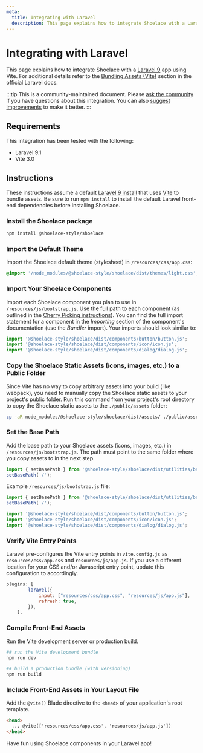 ```yaml
---
meta:
  title: Integrating with Laravel
  description: This page explains how to integrate Shoelace with a Laravel app.
---
```


# Integrating with Laravel

This page explains how to integrate Shoelace with a [Laravel 9](https://laravel.com) app using Vite. For additional details refer to the [Bundling Assets (Vite)](https://laravel.com/docs/9.x/vite) section in the official Laravel docs.

:::tip
This is a community-maintained document. Please [ask the community](/resources/community) if you have questions about this integration. You can also [suggest improvements](https://github.com/shoelace-style/shoelace/blob/next/docs/pages/tutorials/integrating-with-laravel.md) to make it better.
:::

## Requirements

This integration has been tested with the following:

- Laravel 9.1
- Vite 3.0

## Instructions

These instructions assume a default [Laravel 9 install](https://laravel.com/docs/9.x/installation) that uses [Vite](https://vitejs.dev/) to bundle assets.
Be sure to run `npm install` to install the default Laravel front-end dependencies before installing Shoelace.

### Install the Shoelace package

```bash
npm install @shoelace-style/shoelace
```

### Import the Default Theme

Import the Shoelace default theme (stylesheet) in `/resources/css/app.css`:

```css
@import '/node_modules/@shoelace-style/shoelace/dist/themes/light.css';
```

### Import Your Shoelace Components

Import each Shoelace component you plan to use in `/resources/js/bootstrap.js`. Use the full path to each component (as outlined in the [Cherry Picking instructions](https://shoelace.style/getting-started/installation#cherry-picking)). You can find the full import statement for a component in the _Importing_ section of the component's documentation (use the _Bundler_ import). Your imports should look similar to:

```js
import '@shoelace-style/shoelace/dist/components/button/button.js';
import '@shoelace-style/shoelace/dist/components/icon/icon.js';
import '@shoelace-style/shoelace/dist/components/dialog/dialog.js';
```

### Copy the Shoelace Static Assets (icons, images, etc.) to a Public Folder

Since Vite has no way to copy arbitrary assets into your build (like webpack), you need to manually copy the Shoelace static assets to your project's public folder. Run this command from your project's root directory to copy the Shoelace static assets to the `./public/assets` folder:

```sh
cp -aR node_modules/@shoelace-style/shoelace/dist/assets/ ./public/assets
```

### Set the Base Path

Add the base path to your Shoelace assets (icons, images, etc.) in `/resources/js/bootstrap.js`. The path must point to the same folder where you copy assets to in the next step.

```js
import { setBasePath } from '@shoelace-style/shoelace/dist/utilities/base-path.js';
setBasePath('/');
```

Example `/resources/js/bootstrap.js` file:

```js
import { setBasePath } from '@shoelace-style/shoelace/dist/utilities/base-path.js';
setBasePath('/');

import '@shoelace-style/shoelace/dist/components/button/button.js';
import '@shoelace-style/shoelace/dist/components/icon/icon.js';
import '@shoelace-style/shoelace/dist/components/dialog/dialog.js';
```

### Verify Vite Entry Points

Laravel pre-configures the Vite entry points in `vite.config.js` as `resources/css/app.css` and `resources/js/app.js`. If you use a different location for your CSS and/or Javascript entry point, update this configuration to accordingly.

```js
plugins: [
        laravel({
            input: ["resources/css/app.css", "resources/js/app.js"],
            refresh: true,
        }),
    ],
```

### Compile Front-End Assets

Run the Vite development server or production build.

```bash
## run the Vite development bundle
npm run dev

## build a production bundle (with versioning)
npm run build
```

### Include Front-End Assets in Your Layout File

Add the `@vite()` Blade directive to the `<head>` of your application's root template.

```html
<head>
  ... @vite(['resources/css/app.css', 'resources/js/app.js'])
</head>
```

Have fun using Shoelace components in your Laravel app!
